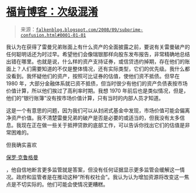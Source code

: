 <!--yml

分类：未分类

日期：2024 年 05 月 12 日 22:58:05

-->

# [福肯博客：次级混淆](http://falkenblog.blogspot.com/2008/09/subprime-confusion.html#0001-01-01)

> 来源：[`falkenblog.blogspot.com/2008/09/subprime-confusion.html#0001-01-01`](http://falkenblog.blogspot.com/2008/09/subprime-confusion.html#0001-01-01)

我认为在获得了雷曼兄弟账面上有什么资产的全面披露之前，要说有关雷曼破产的任何聪明话还为时过早。希望他们会像瑞银那样向股东发布报告，非常精确地总结出错在哪里。也就是说，什么样的资产支持证券，或信贷违约掉期，存在他们的账面上？人们需要知道的不仅是整体情况，还有实际类型，它们的优先级。我什么都没看到。我怀疑他们的资产，按照可比证券的估值，使他们资不抵债。但早在 1980 年，大部分金融体系就已资不抵债，但当时很少有他们的资产负债表按市场价值计算，所以他们挨过了高利率时期。我想 1970 年前后也是类似情况，但是，他们的“银行账簿”没有按市场价值计算，只有当时的内部人员才知道。

这是一个有意思的问题，因为我们可以从封闭式基金中发现，市场价值可能会偏离净资产价值。我不清楚雷曼兄弟的破产是否是必要的或适当的，但我没有太多信息。我现在正在做一些关于抵押贷款的底部工作，可以告诉你找出它们的估值是非常困难的。

但我确实喜欢

[保罗·克鲁格曼](http://www.nytimes.com/2008/09/15/opinion/15krugman.html?_r=2&hp&oref=slogin&oref=slogin)

，他自信地断言更多监管就是答案，但没有任何证据显示更多监管会缓解这一情况。政府和监管者是在推动这种“所有权社会”。我认为认为增加资源将改变这一焦点是不切实际的。他们可能会使情况更糟糕。
